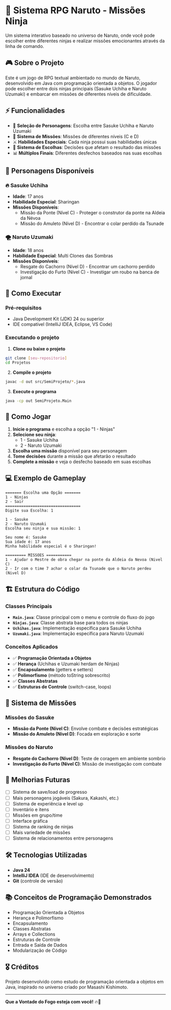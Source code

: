 # 🍃 Sistema RPG Naruto - Missões Ninja

Um sistema interativo baseado no universo de Naruto, onde você pode escolher entre diferentes ninjas e realizar missões emocionantes através da linha de comando.

## 🎮 Sobre o Projeto

Este é um jogo de RPG textual ambientado no mundo de Naruto, desenvolvido em Java com programação orientada a objetos. O jogador pode escolher entre dois ninjas principais (Sasuke Uchiha e Naruto Uzumaki) e embarcar em missões de diferentes níveis de dificuldade.

## ⚡ Funcionalidades

- 🥷 **Seleção de Personagens**: Escolha entre Sasuke Uchiha e Naruto Uzumaki
- 🎯 **Sistema de Missões**: Missões de diferentes níveis (C e D)
- ⚔️ **Habilidades Especiais**: Cada ninja possui suas habilidades únicas
- 🎲 **Sistema de Escolhas**: Decisões que afetam o resultado das missões
- 📊 **Múltiplos Finais**: Diferentes desfechos baseados nas suas escolhas

## 👥 Personagens Disponíveis

### 🔥 Sasuke Uchiha
- **Idade**: 17 anos
- **Habilidade Especial**: Sharingan
- **Missões Disponíveis**:
  - Missão da Ponte (Nível C) - Proteger o construtor da ponte na Aldeia da Névoa
  - Missão do Amuleto (Nível D) - Encontrar o colar perdido da Tsunade

### 🌪️ Naruto Uzumaki
- **Idade**: 18 anos
- **Habilidade Especial**: Multi Clones das Sombras
- **Missões Disponíveis**:
  - Resgate do Cachorro (Nível D) - Encontrar um cachorro perdido
  - Investigação do Furto (Nível C) - Investigar um roubo na banca de jornal

## 🚀 Como Executar

### Pré-requisitos
- Java Development Kit (JDK) 24 ou superior
- IDE compatível (IntelliJ IDEA, Eclipse, VS Code)

### Executando o projeto

1. **Clone ou baixe o projeto**
```bash
git clone [seu-repositorio]
cd Projetos
```

2. **Compile o projeto**
```bash
javac -d out src/SemiProjeto/*.java
```

3. **Execute o programa**
```bash
java -cp out SemiProjeto.Main
```

## 🎯 Como Jogar

1. **Inicie o programa** e escolha a opção "1 - Ninjas"
2. **Selecione seu ninja**:
   - 1 - Sasuke Uchiha
   - 2 - Naruto Uzumaki
3. **Escolha uma missão** disponível para seu personagem
4. **Tome decisões** durante a missão que afetarão o resultado
5. **Complete a missão** e veja o desfecho baseado em suas escolhas

## 💻 Exemplo de Gameplay

```
======= Escolha uma Opção =======
1 - Ninjas 
2 - Sair 
=================================
Digite sua Escolha: 1

1 - Sasuke
2 - Naruto Uzumaki
Escolha seu ninja e sua missão: 1

Seu nome é: Sasuke
Sua idade é: 17 anos
Minha habilidade especial é o Sharingan!

========= MISSOES ===========
1 - Ajudar o Mestre de obra chegar na ponte da Aldeia da Nevoa (Nivel C)
2 - Ir com o time 7 achar o colar da Tsunade que o Naruto perdeu (Nivel D)
```

## 🏗️ Estrutura do Código

### Classes Principais

- **`Main.java`**: Classe principal com o menu e controle do fluxo do jogo
- **`Ninjas.java`**: Classe abstrata base para todos os ninjas
- **`Uchihas.java`**: Implementação específica para Sasuke Uchiha
- **`Uzumaki.java`**: Implementação específica para Naruto Uzumaki

### Conceitos Aplicados

- ✅ **Programação Orientada a Objetos**
- ✅ **Herança** (Uchihas e Uzumaki herdam de Ninjas)
- ✅ **Encapsulamento** (getters e setters)
- ✅ **Polimorfismo** (método toString sobrescrito)
- ✅ **Classes Abstratas**
- ✅ **Estruturas de Controle** (switch-case, loops)

## 🎪 Sistema de Missões

### Missões do Sasuke
- **Missão da Ponte (Nível C)**: Envolve combate e decisões estratégicas
- **Missão do Amuleto (Nível D)**: Focada em exploração e sorte

### Missões do Naruto
- **Resgate do Cachorro (Nível D)**: Teste de coragem em ambiente sombrio
- **Investigação do Furto (Nível C)**: Missão de investigação com combate

## 🔮 Melhorias Futuras

- [ ] Sistema de save/load de progresso
- [ ] Mais personagens jogáveis (Sakura, Kakashi, etc.)
- [ ] Sistema de experiência e level up
- [ ] Inventário e itens
- [ ] Missões em grupo/time
- [ ] Interface gráfica
- [ ] Sistema de ranking de ninjas
- [ ] Mais variedade de missões
- [ ] Sistema de relacionamentos entre personagens

## 🛠️ Tecnologias Utilizadas

- **Java 24**
- **IntelliJ IDEA** (IDE de desenvolvimento)
- **Git** (controle de versão)

## 📚 Conceitos de Programação Demonstrados

- Programação Orientada a Objetos
- Herança e Polimorfismo
- Encapsulamento
- Classes Abstratas
- Arrays e Collections
- Estruturas de Controle
- Entrada e Saída de Dados
- Modularização de Código

## 🎖️ Créditos

Projeto desenvolvido como estudo de programação orientada a objetos em Java, inspirado no universo criado por Masashi Kishimoto.

---

**Que a Vontade do Fogo esteja com você!** 🔥🍃
